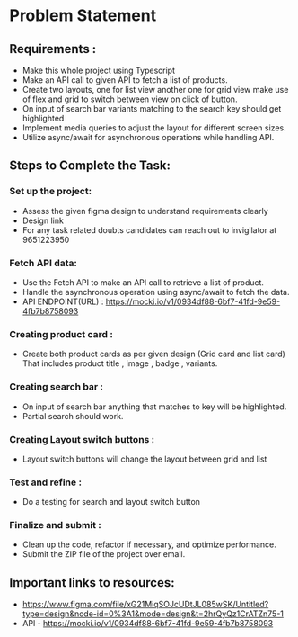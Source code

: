 # Problem Statement

## Requirements : 
* Make this whole project using Typescript
* Make an API call to given API to fetch a list of products.
* Create two layouts, one for list view another one for grid view make use of flex and grid to switch between view on click of button.
* On input of search bar variants matching to the search key should get highlighted
* Implement media queries to adjust the layout for different screen sizes.
* Utilize async/await for asynchronous operations while handling API.


## Steps to Complete the Task:

### Set up the project:

* Assess the given figma design to understand requirements clearly
* Design link
* For any task related doubts candidates can reach out to invigilator at 9651223950

### Fetch API data:

* Use the Fetch API to make an API call to retrieve a list of product.
* Handle the asynchronous operation using async/await to fetch the data.
* API ENDPOINT(URL) : https://mocki.io/v1/0934df88-6bf7-41fd-9e59-4fb7b8758093

### Creating product card :

* Create both product cards as per given design (Grid card and list card)
That includes product title , image , badge , variants.

### Creating search bar :

* On input of search bar anything that matches to key will be highlighted.
* Partial search should work.

### Creating Layout switch buttons :

* Layout switch buttons will change the layout between grid and list

### Test and refine :

* Do a testing for search and layout switch button

### Finalize and submit :

* Clean up the code, refactor if necessary, and optimize performance.
* Submit the ZIP file of the project over email.


## Important links to resources:
* https://www.figma.com/file/xG21MiqSOJcUDtJL085wSK/Untitled?type=design&node-id=0%3A1&mode=design&t=2hrQyQz1CrATZn75-1
* APl - https://mocki.io/v1/0934df88-6bf7-41fd-9e59-4fb7b8758093
 
